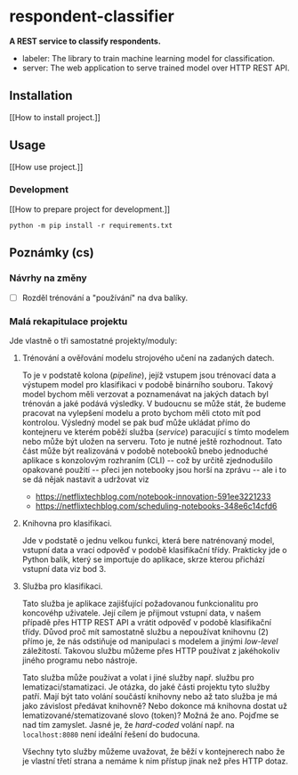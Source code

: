 # respondent-classifier

**A REST service to classify respondents.**

- labeler: The library to train machine learning model for classification.
- server: The web application to serve trained model over HTTP REST API.

## Installation

[[How to install project.]]

## Usage

[[How use project.]]

### Development

[[How to prepare project for development.]]

```shell
python -m pip install -r requirements.txt
```

## Poznámky (cs)

### Návrhy na změny

- [ ] Rozděl trénování a "používání" na dva balíky.

### Malá rekapitulace projektu

Jde vlastně o tři samostatné projekty/moduly:

1. Trénování a ověřování modelu strojového učení na zadaných datech.

   To je v podstatě kolona (*pipeline*), jejíž vstupem jsou trénovací data a výstupem model pro klasifikaci v podobě binárního souboru.
   Takový model bychom měli verzovat a poznamenávat na jakých datach byl trénován a jaké podává výsledky. V budoucnu se může stát, že
   budeme pracovat na vylepšení modelu a proto bychom měli ctoto mít pod kontrolou. Výsledný model se pak buď může ukládat přímo do
   kontejneru ve kterém poběží služba (*service*) paracující s tímto modelem nebo může být uložen na serveru. Toto je nutné ještě
   rozhodnout. Tato část může být realizováná v podobě notebooků bnebo jednoduché aplikace s konzolovým rozhraním (CLI) -- což by
   určitě zjednodušilo opakované použití  -- přeci jen notebooky jsou horší na zprávu -- ale i to se dá nějak nastavit a udržovat viz

   - <https://netflixtechblog.com/notebook-innovation-591ee3221233>
   - <https://netflixtechblog.com/scheduling-notebooks-348e6c14cfd6>

2. Knihovna pro klasifikaci.

   Jde v podstatě o jednu velkou funkci, která bere natrénovaný model, vstupní data a vrací odpověď v podobě klasifikační třídy.
   Prakticky jde o Python balík, který se importuje do aplikace, skrze kterou přichází vstupní data viz bod 3.

3. Služba pro klasifikaci.

   Tato služba je aplikace zajišťující požadovanou funkcionalitu pro koncovéhp uživatele. Její cílem je přijmout vstupní data, v našem případě přes HTTP REST API a
   vrátit odpověď v podobě klasifikační třídy. Důvod proč mít samostatně službu a nepoužívat knihovnu (2) přímo je, že nás odstiňuje od manipulaci s modelem
   a jinými *low-level* záležitostí. Takovou službu můžeme přes HTTP používat z jakéhokoliv jiného programu nebo nástroje.

   Tato služba může používat a volat i jiné služby např. službu pro lematizaci/stamatizaci. Je otázka, do jaké části projektu tyto služby patří.
   Mají být tato volání součástí knihovny nebo až tato služba je má jako závislost předávat knihovně? Nebo dokonce má knihovna dostat už
   lematizované/stematizované slovo (token)? Možná že ano. Pojďme se nad tím zamyslet. Jasné je, že *hard-coded* volání např. na `localhost:8080` není
   ideální řešení do budocuna.

   Všechny tyto služby můžeme uvažovat, že běží v kontejnerech nabo že je vlastní třetí strana a nemáme k nim přístup jinak než přes HTTP dotaz.
